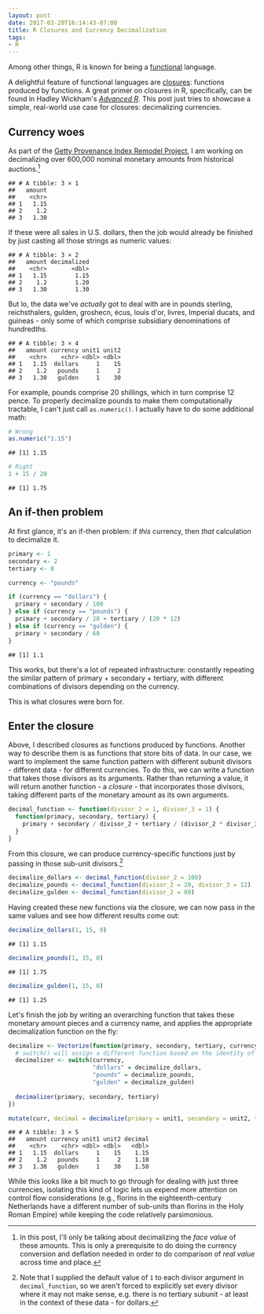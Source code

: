 ```yaml
---
layout: post
date: 2017-03-20T16:14:43-07:00
title: R Closures and Currency Decimalization
tags:
- R
---
```


Among other things, R is known for being a [functional](https://en.wikipedia.org/wiki/Functional_programming) language.

A delightful feature of functional languages are [closures](https://en.wikipedia.org/wiki/Closure_(computer_programming)): functions produced by functions. A great primer on closures in R, specifically, can be found in Hadley Wickham's [*Advanced R*](http://adv-r.had.co.nz/Functional-programming.html#closures). This post just tries to showcase a simple, real-world use case for closures: decimalizing currencies.

Currency woes
-------------

As part of the [Getty Provenance Index Remodel Project](http://www.getty.edu/provenance_remodel), I am working on decimalizing over 600,000 nominal monetary amounts from historical auctions.[^1]

    ## # A tibble: 3 × 1
    ##   amount
    ##    <chr>
    ## 1   1.15
    ## 2    1.2
    ## 3   1.30

If these were all sales in U.S. dollars, then the job would already be finished by just casting all those strings as numeric values:

    ## # A tibble: 3 × 2
    ##   amount decimalized
    ##    <chr>       <dbl>
    ## 1   1.15        1.15
    ## 2    1.2        1.20
    ## 3   1.30        1.30

But lo, the data we've *actually* got to deal with are in pounds sterling, reichsthalers, gulden, groshecn, écus, louis d'or, livres, Imperial ducats, and guineas - only some of which comprise subsidiary denominations of hundredths.

    ## # A tibble: 3 × 4
    ##   amount currency unit1 unit2
    ##    <chr>    <chr> <dbl> <dbl>
    ## 1   1.15  dollars     1    15
    ## 2    1.2   pounds     1     2
    ## 3   1.30   gulden     1    30

For example, pounds comprise 20 shillings, which in turn comprise 12 pence. To properly decimalize pounds to make them computationally tractable, I can't just call `as.numeric()`. I actually have to do some additional math:

``` r
# Wrong
as.numeric("1.15")
```

    ## [1] 1.15

``` r
# Right
1 + 15 / 20
```

    ## [1] 1.75

An if-then problem
------------------

At first glance, it's an if-then problem: if _this_ currency, then _that_ calculation to decimalize it.

``` r
primary <- 1
secondary <- 2
tertiary <- 0

currency <- "pounds"

if (currency == "dollars") {
  primary + secondary / 100
} else if (currency == "pounds") {
  primary + secondary / 20 + tertiary / (20 * 12)
} else if (currency == "gulden") {
  primary + secondary / 60
}
```

    ## [1] 1.1

This works, but there's a lot of repeated infrastructure: constantly repeating the similar pattern of primary + secondary + tertiary, with different combinations of divisors depending on the currency.

This is what closures were born for.

Enter the closure
-----------------

Above, I described closures as functions produced by functions. Another way to describe them is as functions that store bits of data. In our case, we want to implement the same function pattern with different subunit divisors - different data - for different currencies. To do this, we can write a function that takes those divisors as its arguments. Rather than returning a value, it will return another function - a *closure* - that incorporates those divisors, taking different parts of the monetary amount as its own arguments.

``` r
decimal_function <- function(divisor_2 = 1, divisor_3 = 1) {
  function(primary, secondary, tertiary) {
    primary + secondary / divisor_2 + tertiary / (divisor_2 * divisor_3)
  }
}
```

From this closure, we can produce currency-specific functions just by passing in those sub-unit divisors.[^2]

``` r
decimalize_dollars <- decimal_function(divisor_2 = 100)
decimalize_pounds <- decimal_function(divisor_2 = 20, divisor_3 = 12)
decimalize_gulden <- decimal_function(divisor_2 = 60)
```

Having created these new functions via the closure, we can now pass in the same values and see how different results come out:

``` r
decimalize_dollars(1, 15, 0)
```

    ## [1] 1.15

``` r
decimalize_pounds(1, 15, 0)
```

    ## [1] 1.75

``` r
decimalize_gulden(1, 15, 0)
```

    ## [1] 1.25

Let's finish the job by writing an overarching function that takes these monetary amount pieces and a currency name, and applies the appropriate decimalization function on the fly:

``` r
decimalize <- Vectorize(function(primary, secondary, tertiary, currency) {
  # switch() will assign a different function based on the identity of 'currency'
  decimalizer <- switch(currency,
                        "dollars" = decimalize_dollars,
                        "pounds" = decimalize_pounds,
                        "gulden" = decimalize_gulden)
  
  decimalizer(primary, secondary, tertiary)
})

mutate(curr, decimal = decimalize(primary = unit1, secondary = unit2, tertiary = 0, currency = currency))
```

    ## # A tibble: 3 × 5
    ##   amount currency unit1 unit2 decimal
    ##    <chr>    <chr> <dbl> <dbl>   <dbl>
    ## 1   1.15  dollars     1    15    1.15
    ## 2    1.2   pounds     1     2    1.10
    ## 3   1.30   gulden     1    30    1.50

While this looks like a bit much to go through for dealing with just three currencies, isolating this kind of logic lets us expend more attention on control flow considerations (e.g., florins in the eighteenth-century Netherlands have a different number of sub-units than florins in the Holy Roman Empire) while keeping the code relatively parsimonious.

[^1]: In this post, I'll only be talking about decimalizing the *face value* of these amounts. This is only a prerequisite to do doing the currency conversion and deflation needed in order to do comparison of *real value* across time and place.

[^2]: Note that I supplied the default value of `1` to each divisor argument in `decimal_function`, so we aren't forced to explicitly set every divisor where it may not make sense, e.g. there is no tertiary subunit - at least in the context of these data - for dollars.
